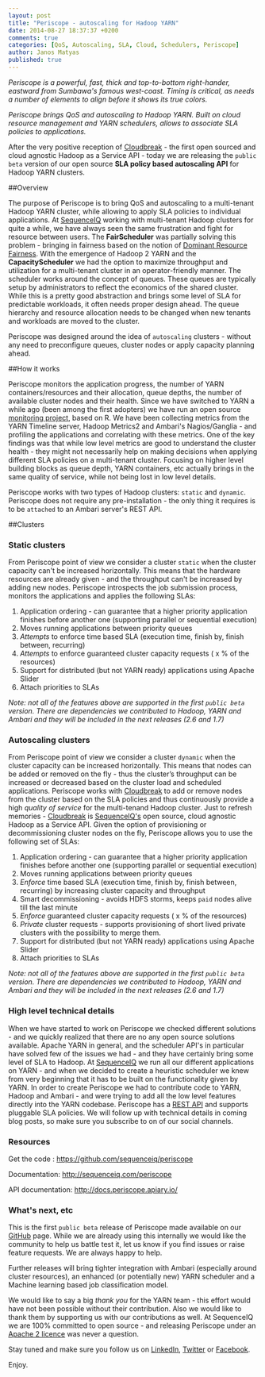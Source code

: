 ```yaml
---
layout: post
title: "Periscope - autoscaling for Hadoop YARN"
date: 2014-08-27 18:37:37 +0200
comments: true
categories: [QoS, Autoscaling, SLA, Cloud, Schedulers, Periscope]
author: Janos Matyas
published: true
---
```



*Periscope is a powerful, fast, thick and top-to-bottom right-hander, eastward from Sumbawa's famous west-coast. Timing is critical, as needs a number of elements to align before it shows its true colors.*

*Periscope brings QoS and autoscaling to Hadoop YARN. Built on cloud resource management and YARN schedulers, allows to associate SLA policies to applications.*

After the very positive reception of [Cloudbreak](https://cloudbreak.sequenceiq.com/) - the first open sourced and cloud agnostic Hadoop as a Service API - today we are releasing the `public beta` version of our open source **SLA policy based autoscaling API** for Hadoop YARN clusters.

##Overview

The purpose of Periscope is to bring QoS and autoscaling to a multi-tenant Hadoop YARN cluster, while allowing to apply SLA policies to individual applications.
At [SequenceIQ](http://sequenceiq.com) working with multi-tenant Hadoop clusters for quite a while, we have always seen the same frustration and fight for resource between users.
The **FairScheduler** was partially solving this problem - bringing in fairness based on the notion of [Dominant Resource Fairness](http://static.usenix.org/event/nsdi11/tech/full_papers/Ghodsi.pdf).
With the emergence of Hadoop 2 YARN and the **CapacityScheduler** we had the option to maximize throughput and utilization for a multi-tenant cluster in an operator-friendly manner.
The scheduler works around the concept of queues. These queues are typically setup by administrators to reflect the economics of the shared cluster.
While this is a pretty good abstraction and brings some level of SLA for predictable workloads, it often needs proper design ahead.
The queue hierarchy and resource allocation needs to be changed when new tenants and workloads are moved to the cluster.

Periscope was designed around the idea of `autoscaling` clusters - without any need to preconfigure queues, cluster nodes or apply capacity planning ahead.

<!--more-->

##How it works

Periscope monitors the application progress, the number of YARN containers/resources and their allocation, queue depths, the number of available cluster nodes and their health. 
Since we have switched to YARN a while ago (been among the first adopters) we have run an open source [monitoring project](https://github.com/sequenceiq/yarn-monitoring), based on R.
We have been collecting metrics from the YARN Timeline server, Hadoop Metrics2 and Ambari's Nagios/Ganglia - and profiling the applications and correlating with these metrics.
One of the key findings was that while low level metrics are good to understand the cluster health - they might not necessarily help on making decisions when applying different SLA policies on a multi-tenant cluster. 
Focusing on higher level building blocks as queue depth, YARN containers, etc actually brings in the same quality of service, while not being lost in low level details.

Periscope works with two types of Hadoop clusters: `static` and `dynamic`. Periscope does not require any pre-installation - the only thing it requires is to be `attached` to an Ambari server's REST API.

##Clusters

### Static clusters
From Periscope point of view we consider a cluster `static` when the cluster capacity can't be increased horizontally.
This means that the hardware resources are already given - and the throughput can't be increased by adding new nodes.
Periscope introspects the job submission process, monitors the applications and applies the following SLAs:

  1. Application ordering - can guarantee that a higher priority application finishes before another one (supporting parallel or sequential execution)
  2. Moves running applications between priority queues
  3. *Attempts* to enforce time based SLA (execution time, finish by, finish between, recurring)
  4. *Attempts* to enforce guaranteed cluster capacity requests ( x % of the resources)
  5. Support for distributed (but not YARN ready) applications using Apache Slider
  6. Attach priorities to SLAs
  
_Note: not all of the features above are supported in the first `public beta` version. There are dependencies we contributed to Hadoop, YARN and Ambari and they will be included in the next releases (2.6 and 1.7)_


### Autoscaling clusters
From Periscope point of view we consider a cluster `dynamic` when the cluster capacity can be increased horizontally.
This means that nodes can be added or removed on the fly - thus the cluster’s throughput can be increased or decreased based on the cluster load and scheduled applications.
Periscope works with [Cloudbreak](http://sequenceiq.com/cloudbreak/) to add or remove nodes from the cluster based on the SLA policies and thus continuously provide a high *quality of service* for the multi-tenand Hadoop cluster.
Just to refresh memories - [Cloudbreak](http://sequenceiq.com/products.html) is [SequenceIQ's](http://sequenceiq.com) open source, cloud agnostic Hadoop as a Service API.
Given the option of provisioning or decommissioning cluster nodes on the fly, Periscope allows you to use the following set of SLAs:

  1. Application ordering - can guarantee that a higher priority application finishes before another one (supporting parallel or sequential execution)
  2. Moves running applications between priority queues
  3. *Enforce* time based SLA (execution time, finish by, finish between, recurring) by increasing cluster capacity and throughput
  4. Smart decommissioning - avoids HDFS storms, keeps `paid` nodes alive till the last minute
  5. *Enforce* guaranteed cluster capacity requests ( x % of the resources)
  6. *Private* cluster requests - supports provisioning of short lived private clusters with the possibility to merge them.
  7. Support for distributed (but not YARN ready) applications using Apache Slider
  8. Attach priorities to SLAs

_Note: not all of the features above are supported in the first `public beta` version. There are dependencies we contributed to Hadoop, YARN and Ambari and they will be included in the next releases (2.6 and 1.7)_


### High level technical details  

When we have started to work on Periscope we checked different solutions - and we quickly realized that there are no any open source solutions available.
Apache YARN in general, and the scheduler API's in particular have solved few of the issues we had - and they have certainly bring some level of SLA to Hadoop.
At [SequenceIQ](https://sequenceiq.com) we run all our different applications on YARN - and when we decided to create a heuristic scheduler we knew from very beginning that it has to be built on the functionality given by YARN.
In order to create Periscope we had to contribute code to YARN, Hadoop and Ambari - and were trying to add all the low level features directly into the YARN codebase.
Periscope has a [REST API](http://docs.periscope.apiary.io/) and supports pluggable SLA policies.
We will follow up with technical details in coming blog posts, so make sure you subscribe to on of our social channels.

### Resources

Get the code : https://github.com/sequenceiq/periscope

Documentation: http://sequenceiq.com/periscope

API documentation: http://docs.periscope.apiary.io/ 

### What's next, etc

This is the first `public beta` release of Periscope made available on our [GitHub](https://github.com/sequenceiq/periscope) page.
While we are already using this internally we would like the community to help us battle test it, let us know if you find issues or raise feature requests. We are always happy to help.

Further releases will bring tighter integration with Ambari (especially around cluster resources), an enhanced (or potentially new) YARN scheduler and a Machine learning based job classification model.

We would like to say a big *thank you* for the YARN team - this effort would have not been possible without their contribution. Also we would like to thank them by supporting us with our contributions as well.
At SequenceIQ we are 100% committed to open source - and releasing Periscope under an [Apache 2 licence](http://www.apache.org/licenses/LICENSE-2.0) was never a question.

Stay tuned and make sure you follow us on [LinkedIn](https://www.linkedin.com/company/sequenceiq/), [Twitter](https://twitter.com/sequenceiq) or [Facebook](https://www.facebook.com/sequenceiq).

Enjoy.
